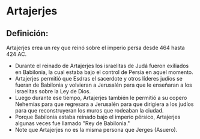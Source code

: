 # Artajerjes

## Definición: 

Artajerjes erea un rey que reinó sobre el imperio persa desde 464 hasta 424 AC.

* Durante el reinado de Artajerjes los israelitas de Judá fueron exiliados en Babilonia, la cual estaba bajo el control de Persia en aquel momento.
* Artajerjes permitió que Esdras el sacerdote y otros líderes judíos se fueran de Babilonia y volvieran a Jerusalén para que le enseñaran a los israelitas sobre la Ley de Dios.
* Luego durante ese tiempo, Artajerjes también le permitió a su copero Nehemías para que regresara a Jerusalén para que dirigiera a los judíos para que reconstruyeran los muros que rodeaban la ciudad.
* Porque Babilonia estaba reinado bajo el imperio pérsico, Artajerjes algunas veces fue llamado "Rey de Babilonia."
* Note que Artajerjes no es la misma persona que Jerges (Asuero).

